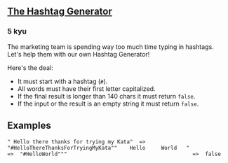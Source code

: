 <h2><a href=https://www.codewars.com/kata/52449b062fb80683ec000024/train/javascript target="_blank">The Hashtag Generator</a></h2><h3>5 kyu</h3><p>The marketing team is spending way too much time typing in hashtags.<br>Let's help them with our own Hashtag Generator!</p><p>Here's the deal:</p><ul><li>It must start with a hashtag (<code>#</code>).</li><li>All words must have their first letter capitalized.</li><li>If the final result is longer than 140 chars it must return <code>false</code>.</li><li>If the input or the result is an empty string it must return <code>false</code>.</li></ul><h2 id="examples">Examples</h2><pre><code>" Hello there thanks for trying my Kata"  =&gt;  "#HelloThereThanksForTryingMyKata""    Hello     World   "                  =&gt;  "#HelloWorld"""                                        =&gt;  false</code></pre>